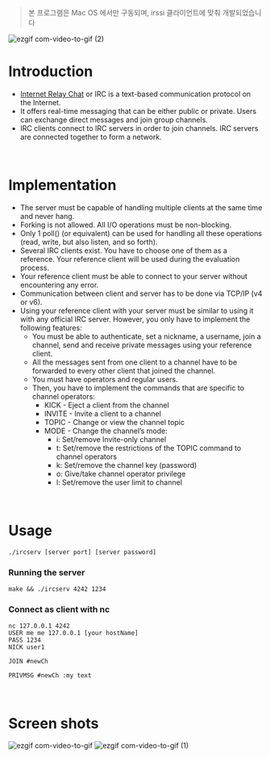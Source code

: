 > 본 프로그램은 Mac OS 에서만 구동되며, irssi 클라이언트에 맞춰 개발되었습니다

![ezgif com-video-to-gif (2)](https://github.com/SikPang/42Seoul/assets/87380790/d6fb46e3-d937-416d-b81a-8e5d68822ace)

# Introduction

- <a href="https://en.wikipedia.org/wiki/Internet_Relay_Chat" target="_blank">Internet Relay Chat</a> or IRC is a text-based communication protocol on the Internet.
- It offers real-time messaging that can be either public or private. Users can exchange direct messages and join group channels.
- IRC clients connect to IRC servers in order to join channels. IRC servers are connected together to form a network.

<br/>

# Implementation

- The server must be capable of handling multiple clients at the same time and never hang.
- Forking is not allowed. All I/O operations must be non-blocking.
- Only 1 poll() (or equivalent) can be used for handling all these operations (read,
write, but also listen, and so forth).
- Several IRC clients exist. You have to choose one of them as a reference. Your
reference client will be used during the evaluation process.
- Your reference client must be able to connect to your server without encountering any error.
- Communication between client and server has to be done via TCP/IP (v4 or v6).
- Using your reference client with your server must be similar to using it with any
official IRC server. However, you only have to implement the following features:
  - You must be able to authenticate, set a nickname, a username, join a channel,
send and receive private messages using your reference client.
  - All the messages sent from one client to a channel have to be forwarded to
every other client that joined the channel.
  - You must have operators and regular users.
  - Then, you have to implement the commands that are specific to channel operators:
    - KICK - Eject a client from the channel
    - INVITE - Invite a client to a channel
    - TOPIC - Change or view the channel topic
    - MODE - Change the channel’s mode:
      - i: Set/remove Invite-only channel
      - t: Set/remove the restrictions of the TOPIC command to channel operators
      - k: Set/remove the channel key (password)
      - o: Give/take channel operator privilege
      - l: Set/remove the user limit to channel

<br/>

# Usage
```
./ircserv [server port] [server password]
```

### Running the server
```
make && ./ircserv 4242 1234
```

### Connect as client with nc
```
nc 127.0.0.1 4242
USER me me 127.0.0.1 [your hostName]
PASS 1234
NICK user1
```
```
JOIN #newCh
```
```
PRIVMSG #newCh :my text
```

<br/>

# Screen shots

![ezgif com-video-to-gif](https://github.com/SikPang/42Seoul/assets/87380790/9513cec1-c6bc-4fb2-89d0-af13ed5b14ac)
![ezgif com-video-to-gif (1)](https://github.com/SikPang/42Seoul/assets/87380790/8b3f7d43-01f9-4f20-aaef-0b1520f7b8ea)

